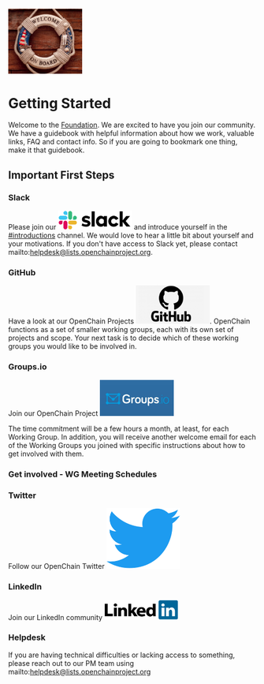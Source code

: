 [<img src="./img/Onboard image.png" alt="drawing" width="150"/>](https://www.openchainproject.org/)


# Getting Started

Welcome to the [Foundation](https://www.openchainproject.org/). We are excited to have you join our community. We have a guidebook with helpful information about how we work, valuable links, FAQ and contact info. So if you are going to bookmark one thing, make it that guidebook.

## Important First Steps


### Slack
Please join our [<img src="./img/slack.png" alt="drawing" width="150"/>](https://openchainproject.slack.com/) and introduce yourself in the [#introductions](https://openchainproject.slack.com/archives/C03G1FE8T0W) channel. We would love to hear a little bit about yourself and your motivations. If you don't have access to Slack yet, please contact mailto:helpdesk@lists.openchainproject.org.

### GitHub
Have a look at our OpenChain Projects [<img src="./img/github_logo.png" alt="drawing" width="150"/>](https://github.com/OpenChain-Project). OpenChain functions as a set of smaller working groups, each with its own set of projects and scope. Your next task is to decide which of these working groups you would like to be involved in. 

### Groups.io
Join our OpenChain Project [<img src="./img/groups.io logo.jpeg" alt="drawing" width="150"/>](https://lists.openchainproject.org/g/main/join)    

The time commitment will be a few hours a month, at least, for each Working Group. In addition, you will receive another welcome email for each of the Working Groups you joined with specific instructions about how to get involved with them.

### Get involved - WG Meeting Schedules

### Twitter
Follow our OpenChain Twitter [<img src="./img/Twitter_small.png" alt="drawing" width="150"/>](https://twitter.com/openchainproj/)

### LinkedIn
Join our LinkedIn community [<img src="./img/linkedIn.png" alt="drawing" width="150"/>](https://www.linkedin.com/company/openchain/)

### Helpdesk
If you are having technical difficulties or lacking access to something, please reach out to our PM team using mailto:helpdesk@lists.openchainproject.org



